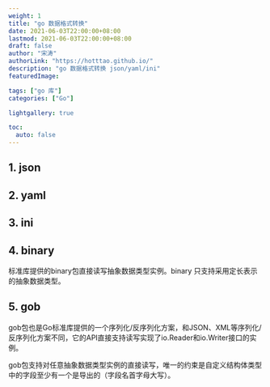 ```yaml
---
weight: 1
title: "go 数据格式转换"
date: 2021-06-03T22:00:00+08:00
lastmod: 2021-06-03T22:00:00+08:00
draft: false
author: "宋涛"
authorLink: "https://hotttao.github.io/"
description: "go 数据格式转换 json/yaml/ini"
featuredImage: 

tags: ["go 库"]
categories: ["Go"]

lightgallery: true

toc:
  auto: false
---
```


## 1. json

## 2. yaml

## 3. ini


## 4. binary
标准库提供的binary包直接读写抽象数据类型实例。binary 只支持采用定长表示的抽象数据类型。

## 5. gob
gob包也是Go标准库提供的一个序列化/反序列化方案，和JSON、XML等序列化/反序列化方案不同，它的API直接支持读写实现了io.Reader和io.Writer接口的实例。

gob包支持对任意抽象数据类型实例的直接读写，唯一的约束是自定义结构体类型中的字段至少有一个是导出的（字段名首字母大写）。